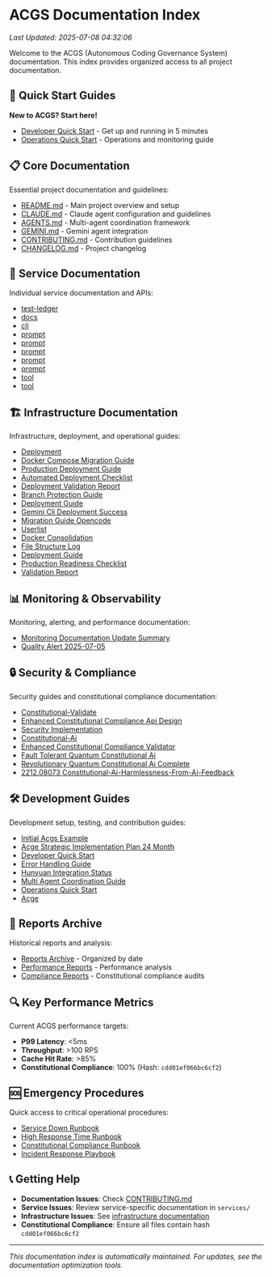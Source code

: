 # ACGS Documentation Index
<!-- Constitutional Hash: cdd01ef066bc6cf2 -->

*Last Updated: 2025-07-08 04:32:06*

Welcome to the ACGS (Autonomous Coding Governance System) documentation. This index provides organized access to all project documentation.

## 🚀 Quick Start Guides

**New to ACGS? Start here!**

- [Developer Quick Start](./DEVELOPER_QUICK_START.md) - Get up and running in 5 minutes
- [Operations Quick Start](./OPERATIONS_QUICK_START.md) - Operations and monitoring guide

## 📋 Core Documentation

Essential project documentation and guidelines:

- [README.md](../README.md) - Main project overview and setup
- [CLAUDE.md](../CLAUDE.md) - Claude agent configuration and guidelines
- [AGENTS.md](../AGENTS.md) - Multi-agent coordination framework
- [GEMINI.md](../GEMINI.md) - Gemini agent integration
- [CONTRIBUTING.md](../CONTRIBUTING.md) - Contribution guidelines
- [CHANGELOG.md](../CHANGELOG.md) - Project changelog

## 🔧 Service Documentation

Individual service documentation and APIs:

- [test-ledger](../services/blockchain/.anchor/test-ledger/test-ledger-log.txt)
- [docs](../services/blockchain/docs/OPERATIONAL_RUNBOOKS.md)
- [cli](../services/cli/OPENCODE_INTEGRATION_SUMMARY.md)
- [prompt](../services/cli/opencode/src/session/prompt/anthropic.txt)
- [prompt](../services/cli/opencode/src/session/prompt/anthropic_spoof.txt)
- [prompt](../services/cli/opencode/src/session/prompt/initialize.txt)
- [prompt](../services/cli/opencode/src/session/prompt/summarize.txt)
- [prompt](../services/cli/opencode/src/session/prompt/title.txt)
- [tool](../services/cli/opencode/src/tool/bash.txt)
- [tool](../services/cli/opencode/src/tool/edit.txt)

## 🏗️ Infrastructure Documentation

Infrastructure, deployment, and operational guides:

- [Deployment](../DEPLOYMENT.md)
- [Docker Compose Migration Guide](../DOCKER_COMPOSE_MIGRATION_GUIDE.md)
- [Production Deployment Guide](../PRODUCTION_DEPLOYMENT_GUIDE.md)
- [Automated Deployment Checklist](../docs/AUTOMATED_DEPLOYMENT_CHECKLIST.md)
- [Deployment Validation Report](../docs/DEPLOYMENT_VALIDATION_REPORT.md)
- [Branch Protection Guide](../docs/deployment/BRANCH_PROTECTION_GUIDE.md)
- [Deployment Guide](../docs/deployment/DEPLOYMENT_GUIDE.md)
- [Gemini Cli Deployment Success](../docs/deployment/GEMINI_CLI_DEPLOYMENT_SUCCESS.md)
- [Migration Guide Opencode](../docs/deployment/MIGRATION_GUIDE_OPENCODE.md)
- [Userlist](../infrastructure/database/userlist.txt)
- [Docker Consolidation](../infrastructure/docker/DOCKER_CONSOLIDATION.md)
- [File Structure Log](../infrastructure/file_structure_log.txt)
- [Deployment Guide](../infrastructure/kubernetes/DEPLOYMENT_GUIDE.md)
- [Production Readiness Checklist](../infrastructure/kubernetes/PRODUCTION_READINESS_CHECKLIST.md)
- [Validation Report](../infrastructure/kubernetes/VALIDATION_REPORT.md)

## 📊 Monitoring & Observability

Monitoring, alerting, and performance documentation:

- [Monitoring Documentation Update Summary](../MONITORING_DOCUMENTATION_UPDATE_SUMMARY.md)
- [Quality Alert 2025-07-05](../metrics/quality_alert_2025-07-05.md)

## 🔒 Security & Compliance

Security guides and constitutional compliance documentation:

- [Constitutional-Validate](../.claude/commands/constitutional-validate.md)
- [Enhanced Constitutional Compliance Api Design](../design/ENHANCED_CONSTITUTIONAL_COMPLIANCE_API_DESIGN.md)
- [Security Implementation](../docs/SECURITY_IMPLEMENTATION.md)
- [Constitutional-Ai](../docs/api/constitutional-ai.md)
- [Enhanced Constitutional Compliance Validator](../docs/enhanced_constitutional_compliance_validator.md)
- [Fault Tolerant Quantum Constitutional Ai](../docs/quantum/FAULT_TOLERANT_QUANTUM_CONSTITUTIONAL_AI.md)
- [Revolutionary Quantum Constitutional Ai Complete](../docs/quantum/REVOLUTIONARY_QUANTUM_CONSTITUTIONAL_AI_COMPLETE.md)
- [2212.08073 Constitutional-Ai-Harmlessness-From-Ai-Feedback](../docs/research/papers_markdown/2212.08073_Constitutional-AI-Harmlessness-from-AI-Feedback.md)

## 🛠️ Development Guides

Development setup, testing, and contribution guides:

- [Initial Acgs Example](../INITIAL_ACGS_EXAMPLE.md)
- [Acge Strategic Implementation Plan 24 Month](../docs/ACGE_STRATEGIC_IMPLEMENTATION_PLAN_24_MONTH.md)
- [Developer Quick Start](../docs/DEVELOPER_QUICK_START.md)
- [Error Handling Guide](../docs/ERROR_HANDLING_GUIDE.md)
- [Hunyuan Integration Status](../docs/HUNYUAN_INTEGRATION_STATUS.md)
- [Multi Agent Coordination Guide](../docs/MULTI_AGENT_COORDINATION_GUIDE.md)
- [Operations Quick Start](../docs/OPERATIONS_QUICK_START.md)
- [Acge](../docs/acge.md)

## 📁 Reports Archive

Historical reports and analysis:

- [Reports Archive](../reports/archive/) - Organized by date
- [Performance Reports](../reports/performance/) - Performance analysis
- [Compliance Reports](../reports/compliance/) - Constitutional compliance audits

## 🔍 Key Performance Metrics

Current ACGS performance targets:

- **P99 Latency**: <5ms
- **Throughput**: >100 RPS
- **Cache Hit Rate**: >85%
- **Constitutional Compliance**: 100% (Hash: `cdd01ef066bc6cf2`)

## 🆘 Emergency Procedures

Quick access to critical operational procedures:

- [Service Down Runbook](../infrastructure/monitoring/runbooks/service_down_runbook.md)
- [High Response Time Runbook](../infrastructure/monitoring/runbooks/high_response_time_runbook.md)
- [Constitutional Compliance Runbook](../infrastructure/monitoring/runbooks/constitutional_compliance_runbook.md)
- [Incident Response Playbook](../infrastructure/monitoring/runbooks/incident_response_playbook.md)

## 📞 Getting Help

- **Documentation Issues**: Check [CONTRIBUTING.md](../CONTRIBUTING.md)
- **Service Issues**: Review service-specific documentation in `services/`
- **Infrastructure Issues**: See [infrastructure documentation](../infrastructure/)
- **Constitutional Compliance**: Ensure all files contain hash `cdd01ef066bc6cf2`

---

*This documentation index is automatically maintained. For updates, see the documentation optimization tools.*
